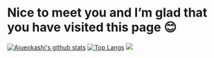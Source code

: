 # Nice to meet you and I’m glad that you have visited this page 😊
[![Aiueokashi's github stats](https://github-readme-stats.vercel.app/api?username=aiueokashi&show_icons=true&icon_color=79ff97&bg_color=30,000000,c0c0c0&title_color=ff00ff&text_color=00ff00&locale&custom_title=あいうえお菓子のすてーたす)](https://github.com/Aiueokashi/Gitstats-repo)
[![Top Langs](https://github-readme-stats.vercel.app/api/top-langs/?username=anuraghazra&layout=compact&&text_color=79ff97&bg_color=30,808080,000000&title_color=00ff00&custom_title=使ってることば↓)](https://github.com/Aiueokasi/Gitstats-repo)
<img src="https://grass-graph.moshimo.works/images/Aiueokashi.png">
<!--
**Aiaueokashi/Aiueokashi** is a ✨ _special_ ✨ repository because its `README.md` (this file) appears on your GitHub profile.

Here are some ideas to get you started:

- 🔭 I’m currently working on ...
- 🌱 I’m currently learning ...
- 👯 I’m looking to collaborate on ...
- 🤔 I’m looking for help with ...
- 💬 Ask me about ...
- 📫 How to reach me: ...
- 😄 Pronouns: ...
- ⚡ Fun fact: ...
-->
